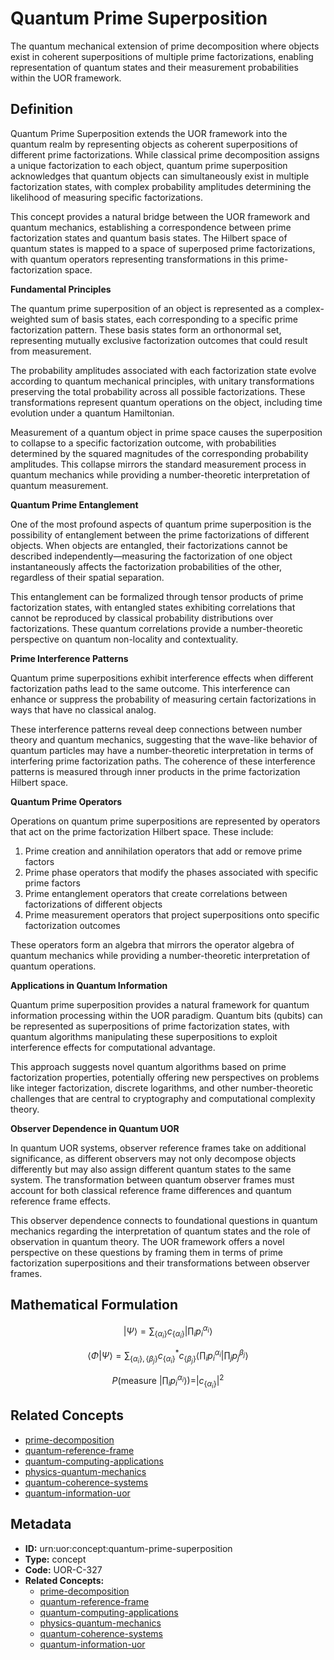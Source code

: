 # Quantum Prime Superposition

The quantum mechanical extension of prime decomposition where objects exist in coherent superpositions of multiple prime factorizations, enabling representation of quantum states and their measurement probabilities within the UOR framework.

## Definition

Quantum Prime Superposition extends the UOR framework into the quantum realm by representing objects as coherent superpositions of different prime factorizations. While classical prime decomposition assigns a unique factorization to each object, quantum prime superposition acknowledges that quantum objects can simultaneously exist in multiple factorization states, with complex probability amplitudes determining the likelihood of measuring specific factorizations.

This concept provides a natural bridge between the UOR framework and quantum mechanics, establishing a correspondence between prime factorization states and quantum basis states. The Hilbert space of quantum states is mapped to a space of superposed prime factorizations, with quantum operators representing transformations in this prime-factorization space.

**Fundamental Principles**

The quantum prime superposition of an object is represented as a complex-weighted sum of basis states, each corresponding to a specific prime factorization pattern. These basis states form an orthonormal set, representing mutually exclusive factorization outcomes that could result from measurement.

The probability amplitudes associated with each factorization state evolve according to quantum mechanical principles, with unitary transformations preserving the total probability across all possible factorizations. These transformations represent quantum operations on the object, including time evolution under a quantum Hamiltonian.

Measurement of a quantum object in prime space causes the superposition to collapse to a specific factorization outcome, with probabilities determined by the squared magnitudes of the corresponding probability amplitudes. This collapse mirrors the standard measurement process in quantum mechanics while providing a number-theoretic interpretation of quantum measurement.

**Quantum Prime Entanglement**

One of the most profound aspects of quantum prime superposition is the possibility of entanglement between the prime factorizations of different objects. When objects are entangled, their factorizations cannot be described independently—measuring the factorization of one object instantaneously affects the factorization probabilities of the other, regardless of their spatial separation.

This entanglement can be formalized through tensor products of prime factorization states, with entangled states exhibiting correlations that cannot be reproduced by classical probability distributions over factorizations. These quantum correlations provide a number-theoretic perspective on quantum non-locality and contextuality.

**Prime Interference Patterns**

Quantum prime superpositions exhibit interference effects when different factorization paths lead to the same outcome. This interference can enhance or suppress the probability of measuring certain factorizations in ways that have no classical analog.

These interference patterns reveal deep connections between number theory and quantum mechanics, suggesting that the wave-like behavior of quantum particles may have a number-theoretic interpretation in terms of interfering prime factorization paths. The coherence of these interference patterns is measured through inner products in the prime factorization Hilbert space.

**Quantum Prime Operators**

Operations on quantum prime superpositions are represented by operators that act on the prime factorization Hilbert space. These include:

1. Prime creation and annihilation operators that add or remove prime factors
2. Prime phase operators that modify the phases associated with specific prime factors
3. Prime entanglement operators that create correlations between factorizations of different objects
4. Prime measurement operators that project superpositions onto specific factorization outcomes

These operators form an algebra that mirrors the operator algebra of quantum mechanics while providing a number-theoretic interpretation of quantum operations.

**Applications in Quantum Information**

Quantum prime superposition provides a natural framework for quantum information processing within the UOR paradigm. Quantum bits (qubits) can be represented as superpositions of prime factorization states, with quantum algorithms manipulating these superpositions to exploit interference effects for computational advantage.

This approach suggests novel quantum algorithms based on prime factorization properties, potentially offering new perspectives on problems like integer factorization, discrete logarithms, and other number-theoretic challenges that are central to cryptography and computational complexity theory.

**Observer Dependence in Quantum UOR**

In quantum UOR systems, observer reference frames take on additional significance, as different observers may not only decompose objects differently but may also assign different quantum states to the same system. The transformation between quantum observer frames must account for both classical reference frame differences and quantum reference frame effects.

This observer dependence connects to foundational questions in quantum mechanics regarding the interpretation of quantum states and the role of observation in quantum theory. The UOR framework offers a novel perspective on these questions by framing them in terms of prime factorization superpositions and their transformations between observer frames.

## Mathematical Formulation

$$
|\Psi\rangle = \sum_{\{\alpha_i\}} c_{\{\alpha_i\}} |\prod_i p_i^{\alpha_i}\rangle
$$

$$
\langle\Phi|\Psi\rangle = \sum_{\{\alpha_i\},\{\beta_j\}} c^*_{\{\alpha_i\}} c_{\{\beta_j\}} \langle\prod_i p_i^{\alpha_i}|\prod_j p_j^{\beta_j}\rangle
$$

$$
P(\text{measure }|\prod_i p_i^{\alpha_i}\rangle) = |c_{\{\alpha_i\}}|^2
$$

## Related Concepts

- [prime-decomposition](./prime-decomposition.md)
- [quantum-reference-frame](./quantum-reference-frame.md)
- [quantum-computing-applications](./quantum-computing-applications.md)
- [physics-quantum-mechanics](./physics-quantum-mechanics.md)
- [quantum-coherence-systems](./quantum-coherence-systems.md)
- [quantum-information-uor](./quantum-information-uor.md)

## Metadata

- **ID:** urn:uor:concept:quantum-prime-superposition
- **Type:** concept
- **Code:** UOR-C-327
- **Related Concepts:**
  - [prime-decomposition](./prime-decomposition.md)
  - [quantum-reference-frame](./quantum-reference-frame.md)
  - [quantum-computing-applications](./quantum-computing-applications.md)
  - [physics-quantum-mechanics](./physics-quantum-mechanics.md)
  - [quantum-coherence-systems](./quantum-coherence-systems.md)
  - [quantum-information-uor](./quantum-information-uor.md)
